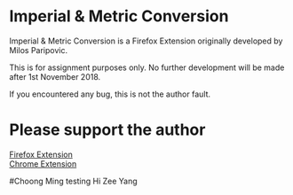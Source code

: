 # Imperial & Metric Conversion

Imperial & Metric Conversion is a Firefox Extension originally developed by Milos Paripovic.

This is for assignment purposes only. No further development will be made after 1st November 2018.

If you encountered any bug, this is not the author fault.

# Please support the author
[Firefox Extension](https://addons.mozilla.org/en-US/firefox/addon/everything-metric-converter/)  
[Chrome Extension](https://chrome.google.com/webstore/detail/everything-metric-auto-un/hknjpaididhfgeocegbacehlnkofjoni)

#Choong Ming testing 
Hi Zee Yang 